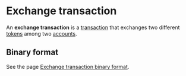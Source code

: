 # Exchange transaction

An **exchange transaction** is a [transaction](/en/blockchain/transaction) that exchanges two different [tokens](/en/blockchain/token) among two [accounts](/en/blockchain/account).

## Binary format

See the page [Exchange transaction binary format](/en/blockchain/binary-format/transaction-binary-format/exchange-transaction-binary-format).
